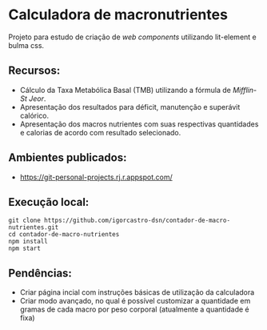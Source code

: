 # Calculadora de macronutrientes

Projeto para estudo de criação de _web components_ utilizando lit-element e bulma css.

## Recursos:
- Cálculo da Taxa Metabólica Basal (TMB) utilizando a fórmula de _Mifflin-St Jeor_.
- Apresentação dos resultados para déficit, manutenção e superávit calórico.
- Apresentação dos macros nutrientes com suas respectivas quantidades e calorias de acordo com resultado selecionado.

## Ambientes publicados:
- https://git-personal-projects.rj.r.appspot.com/

## Execução local:
```
git clone https://github.com/igorcastro-dsn/contador-de-macro-nutrientes.git
cd contador-de-macro-nutrientes
npm install
npm start
```

## Pendências:
- Criar página incial com instruções básicas de utilização da calculadora
- Criar modo avançado, no qual é possível customizar a quantidade em gramas de cada macro por peso corporal (atualmente a quantidade é fixa)
